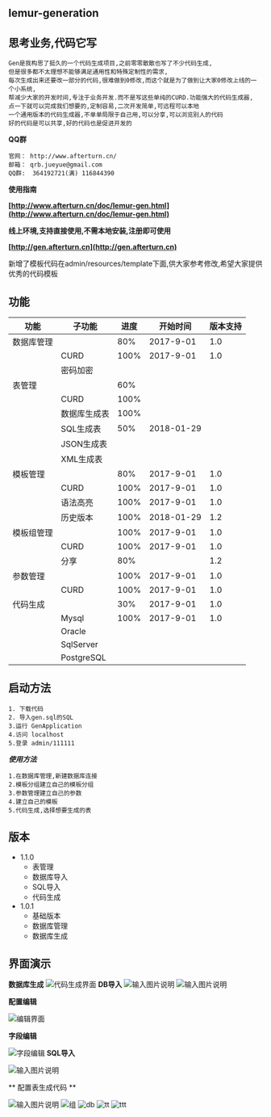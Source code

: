 lemur-generation
----------------------
思考业务,代码它写
----------------------
	
	Gen是我构思了挺久的一个代码生成项目,之前零零散散也写了不少代码生成,
	但是很多都不太理想不能够满足通用性和特殊定制性的需求,
	每次生成出来还要改一部分的代码,很难做到0修改,而这个就是为了做到让大家0修改上线的一个小系统,
	帮减少大家的开发时间,专注于业务开发.而不是写这些单纯的CURD.功能强大的代码生成器,
	点一下就可以完成我们想要的,定制容易,二次开发简单,可远程可以本地
	一个通用版本的代码生成器,不单单局限于自己用,可以分享,可以浏览别人的代码
	好的代码是可以共享,好的代码也是促进开发的

**QQ群**

	官网： http://www.afterturn.cn/
	邮箱： qrb.jueyue@gmail.com
	QQ群:  364192721(满) 116844390
	

**使用指南**

**[http://www.afterturn.cn/doc/lemur-gen.html](http://www.afterturn.cn/doc/lemur-gen.html)**

**线上环境,支持直接使用,不需本地安装,注册即可使用**

**[http://gen.afterturn.cn](http://gen.afterturn.cn)**

新增了模板代码在admin/resources/template下面,供大家参考修改,希望大家提供优秀的代码模板

功能
---------
|功能|子功能|进度|开始时间|版本支持|
|----|----|----|----|----|
|数据库管理| |80%|2017-9-01|1.0|
| | CURD|100%|2017-9-01|1.0|
| | 密码加密| | | |
|表管理| |60%| | |
| |CURD| 100%| | |
| |数据库生成表| 100%| | |
| |SQL生成表| 50%|2018-01-29| |
| |JSON生成表| | | |
| |XML生成表| | | |
|模板管理| |80%|2017-9-01|1.0|
| | CURD|100%|2017-9-01|1.0|
| |语法高亮|100%|2017-9-01|1.0|
| |历史版本|100%|2018-01-29|1.2|
|模板组管理| |100%|2017-9-01|1.0|
| | CURD|100%|2017-9-01|1.0|
| |分享|80% | | 1.2|
|参数管理| |100%|2017-9-01|1.0|
| | CURD|100%|2017-9-01|1.0|
|代码生成| |30%|2017-9-01|1.0|
| | Mysql|100%|2017-9-01|1.0|
| | Oracle| | | |
| | SqlServer| | | |
| | PostgreSQL| | | |




启动方法
-----------
    1. 下载代码
    2. 导入gen.sql的SQL
    3.运行 GenApplication
    4.访问 localhost
    5.登录 admin/111111

***使用方法***

    1.在数据库管理,新建数据库连接
    2.模板分组建立自己的模板分组
    3.参数管理建立自己的参数
    4.建立自己的模板
    5.代码生成,选择想要生成的表

版本
---------------------------------------------------------------------------------
 - 1.1.0
    - 表管理 
    - 数据库导入
    - SQL导入
    - 代码生成
 - 1.0.1
    - 基础版本
    - 数据库管理
    - 数据库生成 

界面演示
----------------------------------------------------------------------------------
**数据库生成**
![代码生成界面](https://git.oschina.net/uploads/images/2017/0913/214120_a097692e_69288.png "gencode.png")
**DB导入**
![输入图片说明](https://static.oschina.net/uploads/img/201710/27180007_3cHi.png "在这里输入图片标题")
![输入图片说明](https://static.oschina.net/uploads/img/201710/27173859_57Vh.png "在这里输入图片标题")

**配置编辑**

![编辑界面](https://static.oschina.net/uploads/img/201710/27180151_XbfW.png "编辑界面")

**字段编辑**

![字段编辑](https://static.oschina.net/uploads/img/201710/27180302_Y23y.png "字段编辑")
**SQL导入**


![输入图片说明](https://static.oschina.net/uploads/img/201710/27174109_UeHH.png "在这里输入图片标题")

** 配置表生成代码 **

![输入图片说明](https://static.oschina.net/uploads/img/201710/27174217_sRvy.png "在这里输入图片标题")
![组](https://git.oschina.net/uploads/images/2017/0913/215434_b40e7468_69288.png "group.png")
![db](https://git.oschina.net/uploads/images/2017/0913/215453_fb373cfc_69288.png "db.png")
![tt](https://git.oschina.net/uploads/images/2017/0913/215501_81a29e95_69288.png "params.png")
![ttt](https://git.oschina.net/uploads/images/2017/0913/215537_c0e2a3b6_69288.png "template.png")